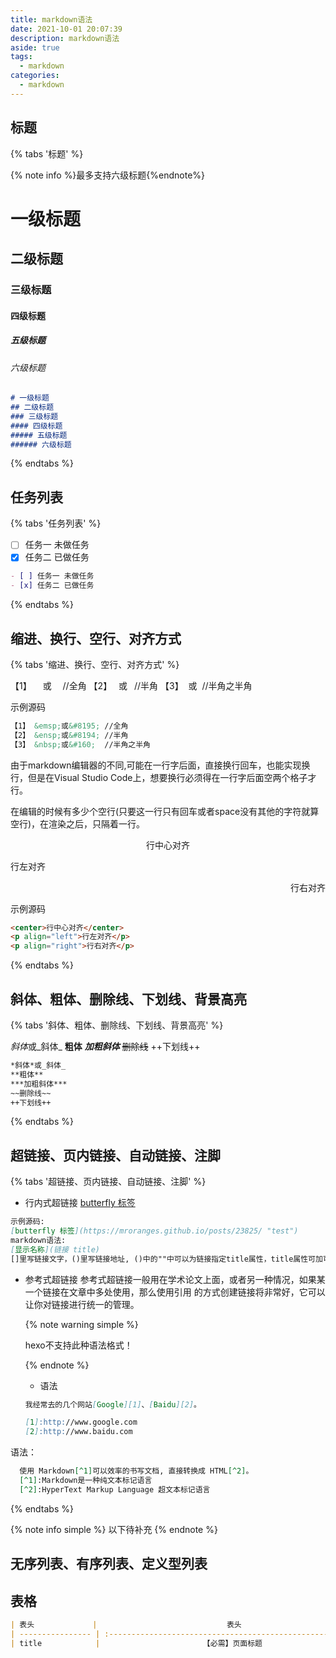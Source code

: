 ```yaml
---
title: markdown语法
date: 2021-10-01 20:07:39
description: markdown语法
aside: true
tags:
  - markdown
categories:
  - markdown
---
```




## 标题

{% tabs '标题' %}
<!-- tab 样式预览 -->
{% note info %}最多支持六级标题{%endnote%}

# 一级标题
## 二级标题
### 三级标题
#### 四级标题
##### 五级标题
###### 六级标题
<!-- endtab -->
<!-- tab 示例源码 -->
```markdown
# 一级标题
## 二级标题
### 三级标题
#### 四级标题
##### 五级标题
###### 六级标题
```
<!-- endtab -->
{% endtabs %}



## 任务列表

{% tabs '任务列表' %}
<!-- tab 样式预览 -->
- [ ] 任务一 未做任务
- [x] 任务二 已做任务 
<!-- endtab -->
<!-- tab 示例源码 -->
```markdown
- [ ] 任务一 未做任务
- [x] 任务二 已做任务
```
<!-- endtab -->
{% endtabs %}



## 缩进、换行、空行、对齐方式
{% tabs '缩进、换行、空行、对齐方式' %}
<!-- tab 缩进 -->
【1】 &emsp;或&#8195; //全角
【2】 &ensp;或&#8194; //半角
【3】 &nbsp;或&#160;  //半角之半角

示例源码
```markdown
【1】 &emsp;或&#8195; //全角
【2】 &ensp;或&#8194; //半角
【3】 &nbsp;或&#160;  //半角之半角
```
<!-- endtab -->
<!-- tab 换行 -->
由于markdown编辑器的不同,可能在一行字后面，直接换行回车，也能实现换行，但是在Visual Studio Code上，想要换行必须得在一行字后面空两个格子才行。
<!-- endtab -->
<!-- tab 空行 -->
在编辑的时候有多少个空行(只要这一行只有回车或者space没有其他的字符就算空行)，在渲染之后，只隔着一行。
<!-- endtab -->
<!-- tab 对齐方式 -->

<center>行中心对齐</center>
<p align="left">行左对齐</p>
<p align="right">行右对齐</p>

示例源码
```markdown
<center>行中心对齐</center>
<p align="left">行左对齐</p>
<p align="right">行右对齐</p>
```
<!-- endtab -->
{% endtabs %}

## 斜体、粗体、删除线、下划线、背景高亮
{% tabs '斜体、粗体、删除线、下划线、背景高亮' %}
<!-- tab 样式预览 -->
*斜体*或_斜体_
**粗体**
***加粗斜体***
~~删除线~~
++下划线++
<!-- endtab -->
<!-- tab 示例源码 -->
```markdown
*斜体*或_斜体_
**粗体**
***加粗斜体***
~~删除线~~
++下划线++
```
<!-- endtab -->
{% endtabs %}

## 超链接、页内链接、自动链接、注脚
{% tabs '超链接、页内链接、自动链接、注脚' %}
<!-- tab 超链接 -->

* 行内式超链接
[butterfly 标签](https://mroranges.github.io/posts/23825/ "test")
```markdown
示例源码:
[butterfly 标签](https://mroranges.github.io/posts/23825/ "test")
markdown语法:
[显示名称](链接 title)
[]里写链接文字，()里写链接地址, ()中的""中可以为链接指定title属性，title属性可加可不加。title属性的效果是鼠标悬停在链接上会出现指定的 title文字，链接地址与title前有一个空格。
```

* 参考式超链接
	参考式超链接一般用在学术论文上面，或者另一种情况，如果某一个链接在文章中多处使用，那么使用引用 的方式创建链接将非常好，它可以让你对链接进行统一的管理。

	{% note warning simple %}
	
	hexo不支持此种语法格式！
	
	{% endnote %}
	
	* 语法
	```markdown
	我经常去的几个网站[Google][1]、[Baidu][2]。
	
	[1]:http://www.google.com
	[2]:http://www.baidu.com
	```

<!-- endtab -->

<!-- tab 注脚 -->
语法：
  
  ```markdown
    使用 Markdown[^1]可以效率的书写文档, 直接转换成 HTML[^2]。
    [^1]:Markdown是一种纯文本标记语言
    [^2]:HyperText Markup Language 超文本标记语言
  ```

<!-- endtab -->
{% endtabs %}



{% note info simple %}
以下待补充
{% endnote %}

## 无序列表、有序列表、定义型列表



## 表格

```markdown
| 表头             |                             表头                             |
| ---------------- | :----------------------------------------------------------: |
| title            |                       【必需】页面标题                       |
```

